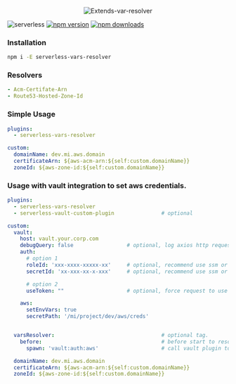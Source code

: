 <p align="center">
  <img alt="Extends-var-resolver" src="https://user-images.githubusercontent.com/621906/78961176-fb82fb80-7ac6-11ea-8a0f-f3278cb9cc01.png">
</p>

![serverless](http://public.serverless.com/badges/v3.svg)
[![npm version](https://badge.fury.io/js/serverless-vars-resolver.svg)](https://badge.fury.io/js/serverless-vars-resolver)
[![npm downloads](https://img.shields.io/npm/dt/serverless-vars-resolver.svg?style=flat)](https://www.npmjs.com/package/serverless-vars-resolver)

### Installation
```bash
npm i -E serverless-vars-resolver
```

### Resolvers
```yaml
- Acm-Certifate-Arn
- Route53-Hosted-Zone-Id
```

### Simple Usage

```yaml
plugins:
  - serverless-vars-resolver

custom:
  domainName: dev.mi.aws.domain
  certificateArn: ${aws-acm-arn:${self:custom.domainName}}
  zoneId: ${aws-zone-id:${self:custom.domainName}}
```


### Usage with vault integration to set aws credentials.

```yaml
plugins:
  - serverless-vars-resolver
  - serverless-vault-custom-plugin               # optional

custom:
  vault:
    host: vault.your.corp.com
    debugQuery: false                 # optional, log axios http request
    auth:
      # option 1
      roleId: 'xxx-xxxx-xxxxx-xx'     # optional, recommend use ssm or something like that
      secretId: 'xx-xxx-xx-x-xxx'     # optional, recommend use ssm or something like that

      # option 2
      useToken: ""                    # optional, force request to use this token

    aws:
      setEnvVars: true
      secretPath: '/mi/project/dev/aws/creds'


  varsResolver:                                  # optional tag.
    before:                                      # before start to resolve vars
      spawn: 'vault:auth:aws'                    # call vault plugin to set aws creds

  domainName: dev.mi.aws.domain
  certificateArn: ${aws-acm-arn:${self:custom.domainName}}
  zoneId: ${aws-zone-id:${self:custom.domainName}}
```
